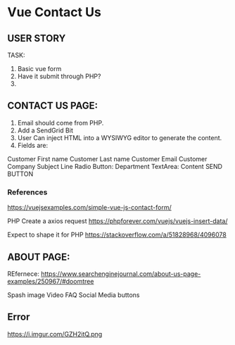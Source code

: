 # Vue Contact Us

## USER STORY

TASK:
1. Basic vue form
2. Have it submit through PHP?
3. 

## CONTACT US PAGE:
1. Email should come from PHP.
2. Add a SendGrid Bit
3. User Can inject HTML into a WYSIWYG editor to generate the content.
4. Fields are:

Customer First name
Customer Last name
Customer Email
Customer Company
Subject Line
Radio Button: Department
TextArea: Content
SEND BUTTON


### References
https://vuejsexamples.com/simple-vue-js-contact-form/

PHP Create a axios request
https://phpforever.com/vuejs/vuejs-insert-data/

Expect to shape it for PHP
https://stackoverflow.com/a/51828968/4096078


## ABOUT PAGE: 

REfernece:
https://www.searchenginejournal.com/about-us-page-examples/250967/#doomtree

Spash image
Video
FAQ
Social Media buttons


## Error
https://i.imgur.com/GZH2itQ.png